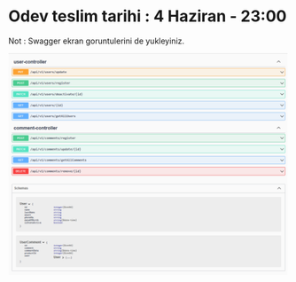 # Odev teslim tarihi : 4 Haziran - 23:00
Not : Swagger ekran goruntulerini de yukleyiniz.

<img src="https://github.com/198-MobileAction-Java-Spring-Bootcamp/first-homework-farukulutas/blob/main/swagger_ss.PNG"/>
